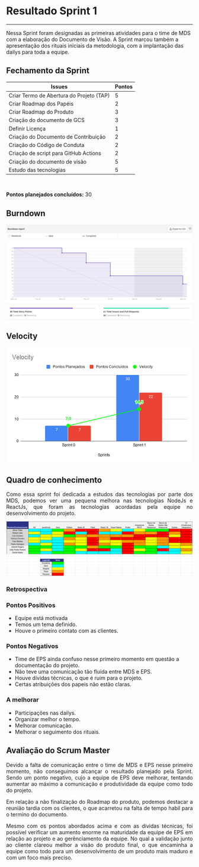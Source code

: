 # Resultado Sprint 1
<hr>

Nessa Sprint foram designadas as primeiras atividades para o time de MDS com a elaboração do Documento de Visão. A Sprint marcou também a apresentação dos rituais iniciais da metodologia, com a implantação das dailys para toda a equipe.

## Fechamento da Sprint

| Issues | Pontos |
| ------ | ------ |
| Criar Termo de Abertura do Projeto (TAP)  | 5 |
| Criar Roadmap dos Papéis | 2 |
| Criar Roadmap do Produto | 3 |
| Criação do documento de GCS | 3 |
| Definir Licença | 1 |
| Criação do Documento de Contribuição | 2 |
| Criação do Código de Conduta | 2 |
| Criação de script para GitHub Actions | 2 |
| Criação do documento de visão | 5 |
| Estudo das tecnologias | 5 |

</br>

**Pontos planejados concluídos:** 30
</br>

## Burndown

![Burnout Sprint 0](./img/burndown_sprint01.png)

## Velocity

![Velocity Sprint 0](./img/velocity_sprint1.png)

## Quadro de conhecimento

<p style="text-align: justify;">
    Como essa sprint foi dedicada a estudos das tecnologias por parte dos MDS, podemos ver uma pequena melhora nas tecnologias NodeJs e ReactJs, que foram as tecnologias acordadas pela equipe no desenvolvimento do projeto.
</p>

![Quadro Sprint 0](./img/quadro-sprint-0.png)

### Retrospectiva

### Pontos Positivos

- Equipe está motivada
- Temos um tema definido.
- Houve o primeiro contato com as clientes.

### Pontos Negativos

- Time de EPS ainda confuso nesse primeiro momento em questão a documentação do projeto.
- Não teve uma comunicação tão fluída entre MDS e EPS.
- Houve dívidas técnicas, o que é ruim para o projeto.
- Certas atribuições dos papeis não estão claras.

### A melhorar

- Participações nas dailys.
- Organizar melhor o tempo.
- Melhorar comunicação.
- Melhorar o seguimento dos rituais.

## Avaliação do Scrum Master

<p style="text-align: justify;">
    Devido a falta de comunicação entre o time de MDS e EPS nesse primeiro momento, não conseguimos alcançar o resultado planejado pela Sprint. Sendo um ponto negativo, cujo a equipe de EPS deve melhorar, tentando aumentar ao máximo a comunicação e produtividade da equipe como todo do projeto.
</p>
<p style="text-align: justify;">
    Em relação a não finalização do Roadmap do produto, podemos destacar a reunião tardia com os clientes, o que acarretou  na falta de tempo habil para o termino do documento.
</p>
<p style="text-align: justify;">
    Mesmo com os pontos abordados acima e com as dívidas técnicas, foi possível verificar um aumento enorme na maturidade da equipe de EPS em relação ao projeto e ao gerênciamento da equipe. No qual a validação junto ao cliente clareou melhor a visão do produto final, o que encaminha a equipe como todo para um desenvolvimento de um produto mais maduro e com um foco mais preciso.
</p>

